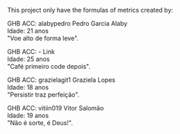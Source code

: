 This project only have the formulas of metrics created by:



GHB ACC: alabypedro
Pedro Garcia Alaby \
Idade: 21 anos \
"Voe alto de forma leve".

GHB ACC: -
Link \
Idade: 25 anos \
"Café primeiro code depois".

GHB ACC: grazielagit1
Graziela Lopes \
Idade: 18 anos \
"Persistir traz perfeição".

GHB ACC: vitiin019
Vitor Salomão \
Idade: 19 anos \
"Não é sorte, é Deus!".
